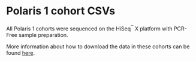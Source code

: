 # Polaris 1 cohort CSVs

All Polaris 1 cohorts were sequenced on the HiSeq<sup>&trade;</sup> X platform with PCR-Free sample
preparation.

More information about how to download the data in these cohorts can be found [here][1].

[1]: ../../../../wiki/Sample-Information#hiseqx-data-polaris-1
